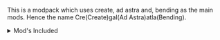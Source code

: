 This is a modpack which uses create, ad astra and, bending as the main mods. Hence the name Cre(Create)gal(Ad Astra)atla(Bending).

<details>
<summary> Mod's Included </summary>

- Ad Astra
- Amecs
- Bending
- Create Crafts & Additions
- Create
- Create mod trims
- Create Ore Excavation
- Create Slice & Dice
- Create Bells & Whistles
- Create Garnished
- Create Steam 'n' Rails
- e4mc
- Eureka!
- Farmer's Delight
- Librarian's Balance
- Mod-erate Loading Screen
- Valkrien Skies
- YUNG's Better Desert Temples
- YUNG's Better Dungeons
- YUNG's Better End Island
- YUNG's Better Jungle Temples
- YUNG's Better Mineshafts
- YUNG's Better Nether Fortresses
- YUNG's Better Ocean Monuments
- YUNG's Better Strongholds
- YUNG's Better Witch Hits
- YUNG's Bridhes
- YUNG's Extras

</details>

